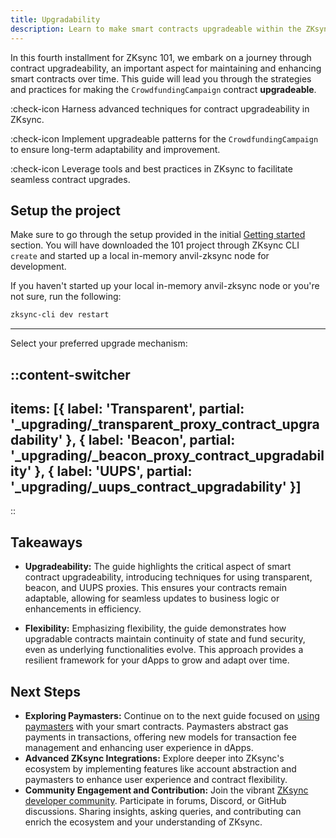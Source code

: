```yaml
---
title: Upgradability
description: Learn to make smart contracts upgradeable within the ZKsync ecosystem.
---
```


In this fourth installment for ZKsync 101, we embark on a journey through contract upgradeability,
an important aspect for maintaining and enhancing smart contracts over time. This guide will
lead you through the strategies and practices for making the `CrowdfundingCampaign` contract **upgradeable**.

:check-icon Harness advanced techniques for contract upgradeability in ZKsync.

:check-icon Implement upgradeable patterns for the `CrowdfundingCampaign` to ensure long-term adaptability and improvement.

:check-icon Leverage tools and best practices in ZKsync to facilitate seamless contract upgrades.

## Setup the project

Make sure to go through the setup provided in the initial [Getting started](/build/start-coding/zksync-101) section.
You will have downloaded the 101 project through ZKsync CLI `create` and started up a local in-memory anvil-zksync node for development.

If you haven't started up your local in-memory anvil-zksync node or you're not sure, run the following:

```bash
zksync-cli dev restart
```

---

Select your preferred upgrade mechanism:

::content-switcher
---
items: [{
  label: 'Transparent',
  partial: '_upgrading/_transparent_proxy_contract_upgradability'
}, {
  label: 'Beacon',
  partial: '_upgrading/_beacon_proxy_contract_upgradability'
}, {
  label: 'UUPS',
  partial: '_upgrading/_uups_contract_upgradability'
}]
---
::

## Takeaways

- **Upgradeability:** The guide highlights the critical aspect of smart contract upgradeability, introducing techniques
for using transparent, beacon, and UUPS proxies.
This ensures your contracts remain adaptable, allowing for seamless updates to business logic or enhancements in efficiency.

- **Flexibility:** Emphasizing flexibility, the guide demonstrates how upgradable
contracts maintain continuity of state and fund security, even as underlying
functionalities evolve. This approach provides a resilient framework for your dApps to grow and adapt over time.

## Next Steps

- **Exploring Paymasters:** Continue on to the next guide focused on [using paymasters](/build/start-coding/zksync-101/paymaster)
with your smart contracts. Paymasters abstract gas payments in transactions,
offering new models for transaction fee management and enhancing user experience in dApps.
- **Advanced ZKsync Integrations:** Explore deeper into ZKsync's ecosystem by
implementing features like account abstraction and paymasters to enhance user
experience and contract flexibility.
- **Community Engagement and Contribution:** Join the vibrant [ZKsync developer community][zksync-community].
Participate in forums, Discord, or GitHub discussions. Sharing insights, asking queries,
and contributing can enrich the ecosystem and your understanding of ZKsync.

[zksync-community]: /build/resources/community-channels
